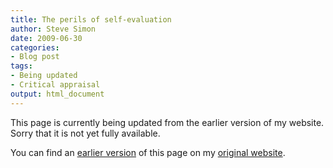 ```yaml
---
title: The perils of self-evaluation
author: Steve Simon
date: 2009-06-30
categories:
- Blog post
tags:
- Being updated
- Critical appraisal
output: html_document
---
```


This page is currently being updated from the earlier version of my website. Sorry that it is not yet fully available.

<!---More--->

You can find an [earlier version][sim1] of this page on my [original website][sim2].

[sim1]: http://www.pmean.com/09/SelfEvaluation.html
[sim2]: http://www.pmean.com/original_site.html
